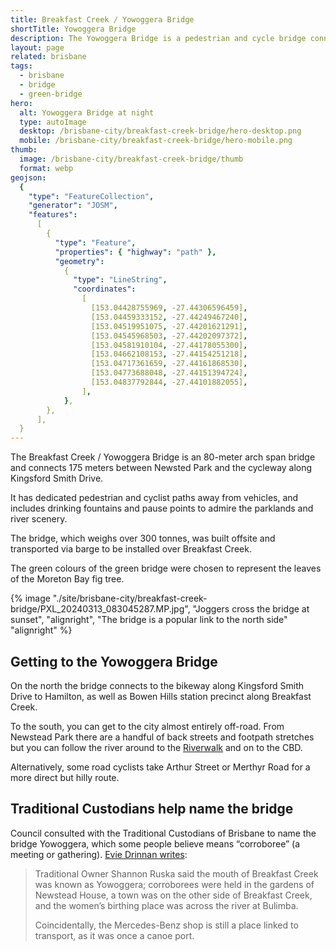 ```yaml
---
title: Breakfast Creek / Yowoggera Bridge
shortTitle: Yowoggera Bridge
description: The Yowoggera Bridge is a pedestrian and cycle bridge connecting Newstead with the riverwalk at Hamilton
layout: page
related: brisbane
tags:
  - brisbane
  - bridge
  - green-bridge
hero:
  alt: Yowoggera Bridge at night
  type: autoImage
  desktop: /brisbane-city/breakfast-creek-bridge/hero-desktop.png
  mobile: /brisbane-city/breakfast-creek-bridge/hero-mobile.png
thumb:
  image: /brisbane-city/breakfast-creek-bridge/thumb
  format: webp
geojson:
  {
    "type": "FeatureCollection",
    "generator": "JOSM",
    "features":
      [
        {
          "type": "Feature",
          "properties": { "highway": "path" },
          "geometry":
            {
              "type": "LineString",
              "coordinates":
                [
                  [153.04428755969, -27.44306596459],
                  [153.04459333152, -27.44249467240],
                  [153.04519951075, -27.44201621291],
                  [153.04545968503, -27.44202097372],
                  [153.04581910104, -27.44178055300],
                  [153.04662108153, -27.44154251218],
                  [153.04717361659, -27.44161868530],
                  [153.04773688048, -27.44151394724],
                  [153.04837792844, -27.44101882055],
                ],
            },
        },
      ],
  }
---
```


The Breakfast Creek / Yowoggera Bridge is an 80-meter arch span bridge and connects 175 meters between Newsted Park and the cycleway along Kingsford Smith Drive.

It has dedicated pedestrian and cyclist paths away from vehicles, and includes drinking fountains and pause points to admire the parklands and river scenery.

The bridge, which weighs over 300 tonnes, was built offsite and transported via barge to be installed over Breakfast Creek.

The green colours of the green bridge were chosen to represent the leaves of the Moreton Bay fig tree.

{% image "./site/brisbane-city/breakfast-creek-bridge/PXL_20240313_083045287.MP.jpg", "Joggers cross the bridge at sunset", "alignright", "The bridge is a popular link to the north side" "alignright" %}

## Getting to the Yowoggera Bridge

On the north the bridge connects to the bikeway along Kingsford Smith Drive to Hamilton, as well as Bowen Hills station precinct along Breakfast Creek.

To the south, you can get to the city almost entirely off-road. From Newstead Park there are a handful of back streets and footpath stretches but you can follow the river around to the [Riverwalk](/brisbane-city/riverwalk/) and on to the CBD.

Alternatively, some road cyclists take Arthur Street or Merthyr Road for a more direct but hilly route.

## Traditional Custodians help name the bridge

Council consulted with the Traditional Custodians of Brisbane to name the bridge Yowoggera, which some people believe means “corroboree” (a meeting or gathering). <a href="https://newfarmpark.com.au/breakfast-creek-bridge-a-corroboree-connection/">Evie Drinnan writes</a>:

<blockquote>
  <p>Traditional Owner Shannon Ruska said the mouth of Breakfast Creek was known as Yowoggera; corroborees were held in the gardens of Newstead House, a town was on the other side of Breakfast Creek, and the women’s birthing place was across the river at Bulimba.</p>

  <p>Coincidentally, the Mercedes-Benz shop is still a place linked to transport, as it was once a canoe port.</p>
</blockquote>
